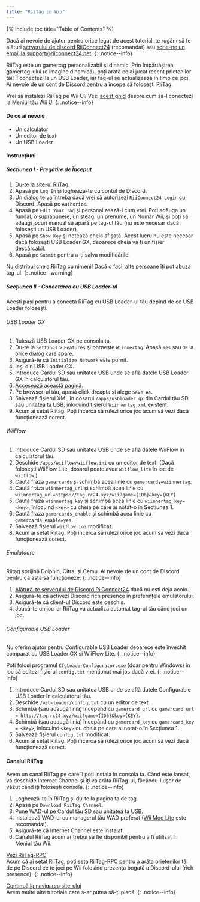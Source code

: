 ```yaml
---
title: "RiiTag pe Wii"
---
```


{% include toc title="Table of Contents" %}

Dacă ai nevoie de ajutor pentru orice legat de acest tutorial, te rugăm să te alături [serverului de discord RiiConnect24](https://discord.gg/rc24) (recomandat) sau [scrie-ne un email la support@riiconnect24.net](mailto:support@riiconnect24.net).
{: .notice--info}

RiiTag este un gamertag personalizabil şi dinamic. Prin împărtășirea gamertag-ului (o imagine dinamică), poți arată ce ai jucat recent prietenilor tăi! Îl conectezi la un USB Loader, iar tag-ul se actualizează în timp ce joci. Ai nevoie de un cont de Discord pentru a începe să folosești RiiTag.

Vrei să instalezi RiiTag pe Wii U? Vezi [acest ghid](riitag-wiiu) despre cum să-l conectezi la Meniul tău Wii U.
{: .notice--info}

#### De ce ai nevoie

* Un calculator
* Un editor de text
* Un USB Loader

#### Instrucțiuni

##### Secțiunea I - Pregătire de Început

1. [Du-te la site-ul RiiTag.](https://tag.rc24.xyz/)
2. Apasă pe `Log In` și loghează-te cu contul de Discord.
3. Un dialog te va întreba dacă vrei să autorizezi `RiiConnect24 Login` cu Discord. Apasă pe `Authorize`.
4. Apasă pe `Edit Your Tag` și personalizează-l cum vrei. Poți adăuga un fundal, o suprapunere, un steag, un prenume, un Număr Wii, și poți să adaugi jocuri manual să apară pe tag-ul tău (nu este necesar dacă folosești un USB Loader).
5. Apasă pe `Show Key` și notează cheia afișată. Acest lucru nu este necesar dacă folosești USB Loader GX, deoarece cheia va fi un fișier descărcabil.
6. Apasă pe `Submit` pentru a-ți salva modificările.

Nu distribui cheia RiiTag cu nimeni! Dacă o faci, alte persoane îți pot abuza tag-ul.
{: .notice--warning}

##### Secțiunea II - Conectarea cu USB Loader-ul

Acești pași pentru a conecta RiiTag cu USB Loader-ul tău depind de ce USB Loader folosești.

###### USB Loader GX

1. Rulează USB Loader GX pe consola ta.
2. Du-te la `Settings` > `Features` și pornește `Wiinnertag`. Apasă `Yes` sau `OK` la orice dialog care apare.
3. Asigură-te că `Initialize Network` este pornit.
4. Ieși din USB Loader GX.
5. Introduce Cardul SD sau unitatea USB unde se află datele USB Loader GX în calculatorul tău.
6. [Accesează această pagină.](https://tag.rc24.xyz/Wiinnertag.xml)
7. Pe browser-ul tău, apasă click dreapta și alege `Save As`.
8. Salvează fișierul XML în dosarul `/apps/usbloader_gx` din Cardul tău SD sau unitatea ta USB, înlocuind fișierul `Wiinnertag.xml` existent.
9. Acum ai setat Riitag. Poți încerca să rulezi orice joc acum să vezi dacă funcționează corect.

###### WiiFlow

1. Introduce Cardul SD sau unitatea USB unde se află datele WiiFlow în calculatorul tău.
2. Deschide `/apps/wiiflow/wiiflow.ini` cu un editor de text. (Dacă folosești WiiFlow Lite, dosarul poate avea `wiiflow_lite` în loc de `wiiflow`.)
3. Caută fraza `gamercards` și schimbă acea linie cu `gamercards=wiinnertag`.
4. Caută fraza `wiinnertag_url` și schimbă acea linie cu `wiinnertag_url=https://tag.rc24.xyz/wii?game={ID6}&key={KEY}`.
5. Caută fraza `wiinnertag_key` și schimbă acea linie cu `wiinnertag_key=<key>`, înlocuind `<key>` cu cheia pe care ai notat-o în Secțiunea 1.
6. Caută fraza `gamercards_enable` și schimbă acea linie cu `gamercards_enable=yes`.
7. Salvează fișierul `wiiflow.ini` modificat.
8. Acum ai setat Riitag. Poți încerca să rulezi orice joc acum să vezi dacă funcționează corect.

###### Emulatoare

Riitag sprijină Dolphin, Citra, și Cemu. Ai nevoie de un cont de Discord pentru ca asta să funcționeze.
{: .notice--info}

1. [Alătură-te serverului de Discord RiiConnect24](https://discord.gg/rc24) dacă nu ești deja acolo.
2. Asigură-te că activezi Discord rich presence în preferințele emulatorului.
3. Asigură-te că client-ul Discord este deschis.
4. Joacă-te un joc iar RiiTag va actualiza automat tag-ul tău când joci un joc.

###### Configurable USB Loader

Nu oferim ajutor pentru Configurable USB Loader deoarece este învechit comparat cu USB Loader GX și WiiFlow Lite.
{: .notice--info}

Poți folosi programul `CfgLoaderConfigurator.exe` (doar pentru Windows) în loc să editezi fișierul `config.txt` menționat mai jos dacă vrei.
{: .notice--info}

1. Introduce Cardul SD sau unitatea USB unde se află datele Configurable USB Loader în calculatorul tău.
2. Deschide `/usb-loader/config.txt` cu un editor de text.
3. Schimbă (sau adaugă linia) începând cu `gamercard_url` cu `gamercard_url = http://tag.rc24.xyz/wii?game={ID6}&key={KEY}`.
4. Schimbă (sau adaugă linia) începând cu `gamercard_key` cu `gamercard_key = <key>`, înlocuind `<key>` cu cheia pe care ai notat-o în Secțiunea 1.
5. Salvează fișierul `config.txt` modificat.
6. Acum ai setat Riitag. Poți încerca să rulezi orice joc acum să vezi dacă funcționează corect.

#### Canalul RiiTag

Avem un canal RiiTag pe care îl poți instala în consola ta. Când este lansat, va deschide Internet Channel și îți va arăta RiiTag-ul, făcându-l ușor de văzut când îți folosești consola.
{: .notice--info}

1. Loghează-te în RiiTag și du-te la pagina ta de tag.
2. Apasă pe `Download RiiTag Channel`.
3. Pune WAD-ul pe Cardul tău SD sau unitatea ta USB.
4. Instalează WAD-ul cu managerul tău WAD preferat ([Wii Mod Lite](wiimodlite) este recomandat).
5. Asigură-te că Internet Channel este instalat.
6. Canalul RiiTag acum ar trebui să fie disponibil pentru a fi utilizat în Meniul tău Wii.

[Vezi RiiTag-RPC](https://github.com/RiiConnect24/RiiTag-RPC/releases/latest)<br> Acum că ai setat RiiTag, poți seta RiiTag-RPC pentru a arăta prietenilor tăi de pe Discord ce te joci pe Wii folosind prezența bogată a Discord-ului (rich presence).
{: .notice--info}

[Continuă la navigarea site-ului](site-navigation)<br> Avem multe alte tutoriale care s-ar putea să-ți placă.
{: .notice--info}
